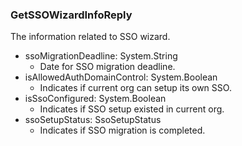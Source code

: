 ### GetSSOWizardInfoReply
The information related to SSO wizard.

- ssoMigrationDeadline: System.String
  - Date for SSO migration deadline.
- isAllowedAuthDomainControl: System.Boolean
  - Indicates if current org can setup its own SSO.
- isSsoConfigured: System.Boolean
  - Indicates if SSO setup existed in current org.
- ssoSetupStatus: SsoSetupStatus
  - Indicates if SSO migration is completed.
